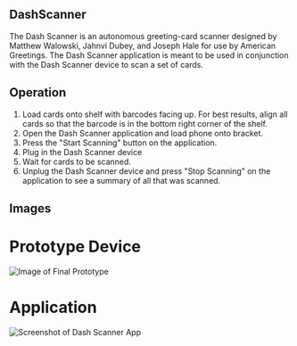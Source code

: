 ## DashScanner
The Dash Scanner is an autonomous greeting-card scanner designed by Matthew Walowski, Jahnvi Dubey, and Joseph Hale for use by American Greetings. The Dash Scanner application is meant to be used in conjunction with the Dash Scanner device to scan a set of cards.

## Operation
1. Load cards onto shelf with barcodes facing up. For best results, align all cards so that the barcode is in the bottom right corner of the shelf.
2. Open the Dash Scanner application and load phone onto bracket.
3. Press the "Start Scanning" button on the application.
4. Plug in the Dash Scanner device
5. Wait for cards to be scanned.
6. Unplug the Dash Scanner device and press "Stop Scanning" on the application to see a summary of all that was scanned.

## Images
# Prototype Device
![Image of Final Prototype](https://i.imgur.com/Vf0ImYA.jpg)

# Application
![Screenshot of Dash Scanner App](https://i.imgur.com/unWd0YN.png)
